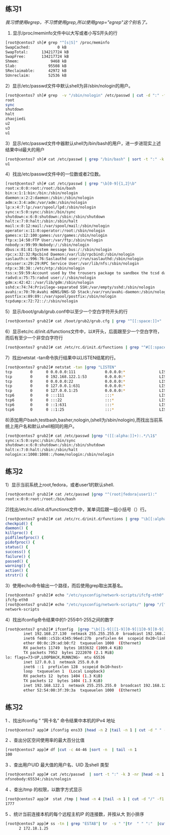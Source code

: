 ## 练习1
*我习惯使用egrep，不习惯使用grep,所以使用grep="egrep"这个别名了。*
1) 显示/proc/meminfo文件中以大写或者小写S开头的行
```bash
[root@centos7 sh]# grep "^[s|S]" /proc/meminfo 
SwapCached:            0 kB
SwapTotal:      134217724 kB
SwapFree:       134217724 kB
Shmem:              9468 kB
Slab:              95508 kB
SReclaimable:      42972 kB
SUnreclaim:        52536 kB
```
2）显示/etc/passwd文件中默认shell为非/sbin/nologin的用户。
```bash
[root@centos7 sh]# grep  -v "/sbin/nologin" /etc/passwd | cut -d ":" -f1
root
sync
shutdown
halt
zhaojiedi
u2
u3
u1
```
3）显示/etc/passwd文件中器默认shell为/bin/bash的用户，进一步进现实上述结果中id最大的用户
```bash
[root@centos7 sh]# cat /etc/passwd | grep "/bin/bash" | sort -t ":" -k 3 -n |tail -n 1 | cut -d ":" -f1
u1
```
4）找出/etc/passwd文件中的一位数或者2位数。
```bash
[root@centos7 sh]# cat /etc/passwd | grep "\b[0-9]{1,2}\b" 
root:x:0:0:root:/root:/bin/bash
bin:x:1:1:bin:/bin:/sbin/nologin
daemon:x:2:2:daemon:/sbin:/sbin/nologin
adm:x:3:4:adm:/var/adm:/sbin/nologin
lp:x:4:7:lp:/var/spool/lpd:/sbin/nologin
sync:x:5:0:sync:/sbin:/bin/sync
shutdown:x:6:0:shutdown:/sbin:/sbin/shutdown
halt:x:7:0:halt:/sbin:/sbin/halt
mail:x:8:12:mail:/var/spool/mail:/sbin/nologin
operator:x:11:0:operator:/root:/sbin/nologin
games:x:12:100:games:/usr/games:/sbin/nologin
ftp:x:14:50:FTP User:/var/ftp:/sbin/nologin
nobody:x:99:99:Nobody:/:/sbin/nologin
dbus:x:81:81:System message bus:/:/sbin/nologin
rpc:x:32:32:Rpcbind Daemon:/var/lib/rpcbind:/sbin/nologin
saslauth:x:996:76:Saslauthd user:/run/saslauthd:/sbin/nologin
rpcuser:x:29:29:RPC Service User:/var/lib/nfs:/sbin/nologin
ntp:x:38:38::/etc/ntp:/sbin/nologin
tss:x:59:59:Account used by the trousers package to sandbox the tcsd daemon:/dev/null:/sbin/nologin
radvd:x:75:75:radvd user:/:/sbin/nologin
gdm:x:42:42::/var/lib/gdm:/sbin/nologin
sshd:x:74:74:Privilege-separated SSH:/var/empty/sshd:/sbin/nologin
avahi:x:70:70:Avahi mDNS/DNS-SD Stack:/var/run/avahi-daemon:/sbin/nologin
postfix:x:89:89::/var/spool/postfix:/sbin/nologin
tcpdump:x:72:72::/:/sbin/nologin
```
5）显示/boot/grub/grub.conf中以至少一个空白字符开头的行
```bash
[root@centos7 grub2]# cat /boot/grub2/grub.cfg | grep "^[[:space:]]+"
```
6）显示etc/rc.d/init.d/functions文件中，以#开头，后面跟至少一个空白字符，而后有至少一个非空白字符行
```bash
[root@centos7 grub2]# cat /etc/rc.d/init.d/functions | grep "^#[[:space:]]+[^[:space:]]+"
```
7）找出netstat -tan命令执行结果中以LISTEN结尾的行。
```bash
[root@centos7 grub2]# netstat -tan |grep "LISTEN"
tcp        0      0 0.0.0.0:111             0.0.0.0:*               LISTEN     
tcp        0      0 192.168.122.1:53        0.0.0.0:*               LISTEN     
tcp        0      0 0.0.0.0:22              0.0.0.0:*               LISTEN     
tcp        0      0 127.0.0.1:631           0.0.0.0:*               LISTEN     
tcp        0      0 127.0.0.1:25            0.0.0.0:*               LISTEN     
tcp6       0      0 :::111                  :::*                    LISTEN     
tcp6       0      0 :::22                   :::*                    LISTEN     
tcp6       0      0 ::1:631                 :::*                    LISTEN     
tcp6       0      0 ::1:25                  :::*                    LISTEN
```
8)添加用户bash,testbash,basher,nologin,(shell为/sbin/nologin),而找出当前系统上用户名和默认shell相同的用户。
```bash
[root@centos7 grub2]# cat /etc/passwd |grep "([[:alpha:]]+):.*/\1$"
sync:x:5:0:sync:/sbin:/bin/sync
shutdown:x:6:0:shutdown:/sbin:/sbin/shutdown
halt:x:7:0:halt:/sbin:/sbin/halt
nologin:x:1008:1008::/home/nologin:/sbin/nologin
```

## 练习2
1）显示当前系统上root,fedora，或者user1的默认shell.
```bash
[root@centos7 grub2]# cat /etc/passwd |grep "^(root|fedora|user1):"
root:x:0:0:root:/root:/bin/bash
```
2)找出/etc/rc.d/init.d/functions文件中，某单词后跟一组小括号（）行。
```bash
[root@centos7 grub2]# cat /etc/rc.d/init.d/functions | grep "\b[[:alpha:]]+\(\)"
checkpid() {
daemon() {
killproc() {
pidfileofproc() {
pidofproc() {
status() {
success() {
failure() {
passed() {
warning() {
action() {
strstr() {
```
3）使用echo命令输出一个路径，而后使用grep取出其基名。
```bash
[root@centos7 grub2]# echo "/etc/sysconfig/network-scripts/ifcfg-eth0" |grep "/[^/]+/?$" -o | cut -d/ -f2
ifcfg-eth0
[root@centos7 grub2]# echo "/etc/sysconfig/network-scripts/" |grep "/[^/]+/?$" -o | cut -d/ -f2
network-scripts
```
4）找出ifconfig命令结果中的1-255中1-255之间的数字
```bash
[root@centos7 grub2]# ifconfig  |grep "\b([1-9]|[1-9][0-9]|1[0-9][0-9]|2[0-4][0-9]|25[0-5])\b" 
        inet 192.168.27.130  netmask 255.255.255.0  broadcast 192.168.27.255
        inet6 fe80::c51b:4345:96ed:27b  prefixlen 64  scopeid 0x20<link>
        ether 00:0c:29:ad:b0:f2  txqueuelen 1000  (Ethernet)
        RX packets 11749  bytes 1033632 (1009.4 KiB)
        TX packets 7952  bytes 2222070 (2.1 MiB)
lo: flags=73<UP,LOOPBACK,RUNNING>  mtu 65536
        inet 127.0.0.1  netmask 255.0.0.0
        inet6 ::1  prefixlen 128  scopeid 0x10<host>
        loop  txqueuelen 1  (Local Loopback)
        RX packets 12  bytes 1404 (1.3 KiB)
        TX packets 12  bytes 1404 (1.3 KiB)
        inet 192.168.122.1  netmask 255.255.255.0  broadcast 192.168.122.255
        ether 52:54:00:3f:39:3a  txqueuelen 1000  (Ethernet)

```

## 练习2 
1 、找出ifconfig ” “网卡名”  命令结果中本机的IPv4 地址
```bash
[root@centos7 app]# ifconfig ens33 |head -n 2 |tail -n 1 | cut -d " " -f10
```
2 、查出分区空间使用率的最大百分比值
```bash
[root@centos7 app]# df |cut -c 44-46 |sort -n  | tail -n 1
100
```
3 、查出用户UID 最大值的用户名、UID 及shell 类型
```bash
[root@centos7 app]# cat /etc/passwd  | sort -t ":" -k 3 -nr |head -n 1 |cut -d ":" -f1,3,7
nfsnobody:65534:/sbin/nologin
```
4 、查出/tmp 的权限，以数字方式显示
```bash
[root@centos7 app]#  stat /tmp | head -n 4 |tail -n 1 | cut -d "/" -f1 |cut -d "(" -f2
1777
```
5 、统计当前连接本机的每个远程主机IP 的连接数，并按从大
到小排序
```bash
[root@centos7 app]# ss -tn | grep "ESTAB"| tr  -s " "|tr  " " ":"  |cut -d ":" -f6 | sort | uniq -c |sort -r
      2 172.18.1.25
```